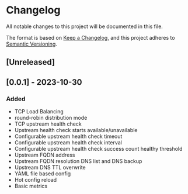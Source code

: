 # Changelog

All notable changes to this project will be documented in this file.

The format is based on [Keep a Changelog](https://keepachangelog.com/en/1.1.0/),
and this project adheres to [Semantic Versioning](https://semver.org/spec/v2.0.0.html).

## [Unreleased]

## [0.0.1] - 2023-10-30

### Added

- TCP Load Balancing
- round-robin distribution mode
- TCP upstream health check
- Upstream health check starts available/unavailable
- Configurable upstream health check timeout
- Configurable upstream health check interval
- Configurable upstream health check success count healthy threshold
- Upstream FQDN address
- Upstream FQDN resolution DNS list and DNS backup
- Upstream DNS TTL overwrite
- YAML file based config
- Hot config reload
- Basic metrics

